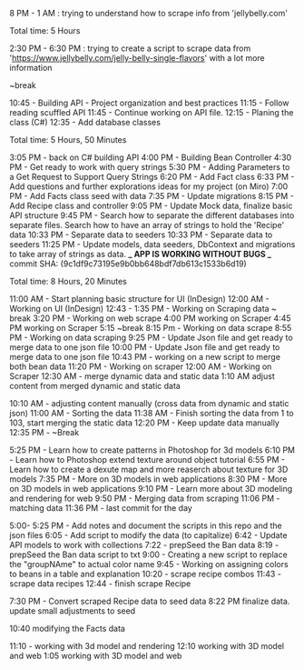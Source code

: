 <!-- NOV 29, 2023 -->

8 PM - 1 AM : trying to understand how to scrape info from 'jellybelly.com'

Total time: 5 Hours

<!-- NOV 30, 2023 -->

2:30 PM - 6:30 PM : trying to create a script to scrape data from 'https://www.jellybelly.com/jelly-belly-single-flavors' with a lot more information

~break

10:45 - Building API - Project organization and best practices
11:15 - Follow reading scuffled API
11:45 - Continue working on API file.
12:15 - Planing the class (C#)
12:35 - Add database classes

Total time: 5 Hours, 50 Minutes

<!-- Dec 1, 2023 -->

3:05 PM - back on C# building API
4:00 PM - Building Bean Controller
4:30 PM - Get ready to work with query strings
5:30 PM - Adding Parameters to a Get Request to Support Query Strings
6:20 PM - Add Fact class
6:33 PM - Add questions and further explorations ideas for my project (on Miro)
7:00 PM - Add Facts class seed with data
7:35 PM - Update migrations
8:15 PM - Add Recipe class and controller
9:05 PM - Update Mock data, finalize basic API structure
9:45 PM - Search how to separate the different databases into separate files. Search how to have an array of strings to hold the 'Recipe' data
10:33 PM - Separate data to seeders
10:33 PM - Separate data to seeders
11:25 PM - Update models, data seeders, DbContext and migrations to take array of strings as data.
**_ APP IS WORKING WITHOUT BUGS _**
commit SHA: (9c1df9c73195e9b0bb648bdf7db613c1533b6d19)

Total time: 8 Hours, 20 Minutes

<!-- Dec 2, 2023 -->

11:00 AM - Start planning basic structure for UI (InDesign)
12:00 AM - Working on UI (InDesign)
12:43 - 1:35 PM - Working on Scraping data
~ break
3:20 PM - Working on web scrape
4:00 PM working on Scraper
4:45 PM working on Scraper
5:15 ~break
8:15 Pm - Working on data scrape
8:55 PM - Working on data scraping
9:25 PM - Update Json file and get ready to merge data to one json file
10:00 PM - Update Json file and get ready to merge data to one json file
10:43 PM - working on a new script to merge both bean data
11:20 PM - Working on scraper
12:00 AM - Working on Scraper
12:30 AM - merge dynamic data and static data
1:10 AM adjust content from merged dynamic and static data

<!-- Dec 3, 2023 -->

10:10 AM - adjusting content manually (cross data from dynamic and static json)
11:00 AM - Sorting the data
11:38 AM - Finish sorting the data from 1 to 103, start merging the static data
12:20 PM - Keep update data manually
12:35 PM - ~Break

<!-- Dec 5, 2023 -->

5:25 PM - Learn how to create patterns in Photoshop for 3d models
6:10 PM - Learn how to Photoshop extend texture around object tutorial
6:55 PM - Learn how to create a dexute map and more reaserch about texture for 3D models
7:35 PM - More on 3D models in web applications
8:30 PM - More on 3D models in web applications
9:10 PM - Learn more about 3D modeling and rendering for web
9:50 PM - Merging data from scraping
11:06 PM - matching data
11:36 PM - last commit for the day

<!-- Dec 6, 2023 -->

5:00- 5:25 PM - Add notes and document the scripts in this repo and the json files
6:05 - Add script to modify the data (to capitalize)
6:42 - Update API models to work with collections
7:22 - prepSeed the Ban data
8:19 - prepSeed the Ban data script to txt
9:00 - Creating a new script to replace the "groupNAme" to actual color name
9:45 - Working on assigning colors to beans in a table and explanation
10:20 - scrape recipe combos
11:43 - scrape data recipes
12:44 - finish scrape Recipe

<!-- Dec 9, 2023 -->

7:30 PM - Convert scraped Recipe data to seed data
8:22 PM finalize data. update small adjustments to seed

10:40 modifying the Facts data

<!-- Dec 10, 2023 -->

11:10 - working with 3d model and rendering
12:10 working with 3D model and web
1:05 working with 3D model and web
